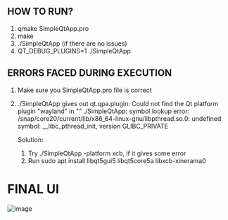 ## HOW TO RUN?

1. qmake SimpleQtApp.pro
2. make
3. ./SimpleQtApp (if there are no issues)
4. QT_DEBUG_PLUGINS=1 ./SimpleQtApp


## ERRORS FACED DURING EXECUTION
1. Make sure you SimpleQtApp.pro file is correct
2. ./SimpleQtApp gives out qt.qpa.plugin: Could not find the Qt platform plugin "wayland" in ""
./SimpleQtApp: symbol lookup error: /snap/core20/current/lib/x86_64-linux-gnu/libpthread.so.0: undefined symbol: __libc_pthread_init, version GLIBC_PRIVATE

    Solution:
    1. Try ./SimpleQtApp -platform xcb, if it gives some error
    2. Run sudo apt install libqt5gui5 libqt5core5a libxcb-xinerama0



# FINAL UI

![image](https://github.com/user-attachments/assets/9f8c8986-b36b-49ac-8409-f3da6256dd9e)
